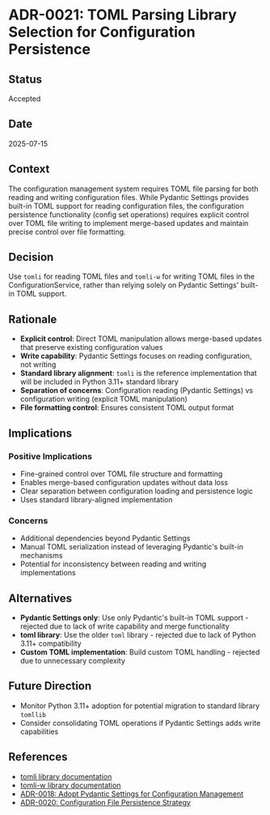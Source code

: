 # ADR-0021: TOML Parsing Library Selection for Configuration Persistence

## Status
Accepted

## Date
2025-07-15

## Context
The configuration management system requires TOML file parsing for both reading and writing configuration files. While Pydantic Settings provides built-in TOML support for reading configuration files, the configuration persistence functionality (config set operations) requires explicit control over TOML file writing to implement merge-based updates and maintain precise control over file formatting.

## Decision
Use `tomli` for reading TOML files and `tomli-w` for writing TOML files in the ConfigurationService, rather than relying solely on Pydantic Settings' built-in TOML support.

## Rationale
- **Explicit control**: Direct TOML manipulation allows merge-based updates that preserve existing configuration values
- **Write capability**: Pydantic Settings focuses on reading configuration, not writing
- **Standard library alignment**: `tomli` is the reference implementation that will be included in Python 3.11+ standard library
- **Separation of concerns**: Configuration reading (Pydantic Settings) vs configuration writing (explicit TOML manipulation)
- **File formatting control**: Ensures consistent TOML output format

## Implications

### Positive Implications
- Fine-grained control over TOML file structure and formatting
- Enables merge-based configuration updates without data loss
- Clear separation between configuration loading and persistence logic
- Uses standard library-aligned implementation

### Concerns
- Additional dependencies beyond Pydantic Settings
- Manual TOML serialization instead of leveraging Pydantic's built-in mechanisms
- Potential for inconsistency between reading and writing implementations

## Alternatives
- **Pydantic Settings only**: Use only Pydantic's built-in TOML support - rejected due to lack of write capability and merge functionality
- **toml library**: Use the older `toml` library - rejected due to lack of Python 3.11+ compatibility
- **Custom TOML implementation**: Build custom TOML handling - rejected due to unnecessary complexity

## Future Direction
- Monitor Python 3.11+ adoption for potential migration to standard library `tomllib`
- Consider consolidating TOML operations if Pydantic Settings adds write capabilities

## References
- [tomli library documentation](https://github.com/hukkin/tomli)
- [tomli-w library documentation](https://github.com/hukkin/tomli-w)
- [ADR-0018: Adopt Pydantic Settings for Configuration Management](./0018-adopt-pydantic-settings-for-configuration-management.md)
- [ADR-0020: Configuration File Persistence Strategy](./0020-configuration-file-persistence-strategy.md)